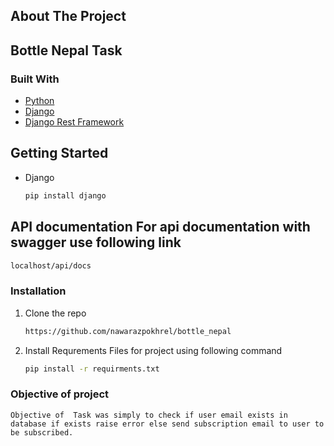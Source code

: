 <!-- ABOUT THE PROJECT -->
## About The Project

## Bottle Nepal Task



### Built With

* [Python](https://www.python.org/)
* [Django](https://docs.djangoproject.com/en/3.2/)
* [Django Rest Framework](https://www.django-rest-framework.org/)



<!-- GETTING STARTED -->
## Getting Started
* Django
  ```sh
  pip install django
  ```

## API documentation For api documentation with swagger use following link
  ```sh
  localhost/api/docs
  ```



### Installation

1. Clone the repo
   ```sh
   https://github.com/nawarazpokhrel/bottle_nepal
2. Install Requrements Files for project using following command
   ```sh
   pip install -r requirments.txt
   ```
### Objective of project
    Objective of  Task was simply to check if user email exists in database if exists raise error else send subscription email to user to be subscribed.




